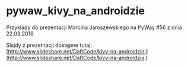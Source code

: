 # pywaw_kivy_na_androidzie

Przykłady do prezentacji Marcina Jaroszewskiego na PyWay #56 z dnia 22.03.2016.

Slajdy z prezetnacji dostępne tutaj:
[http://www.slideshare.net/DaftCode/kivy-na-androidzie.](http://www.slideshare.net/DaftCode/kivy-na-androidzie.)

